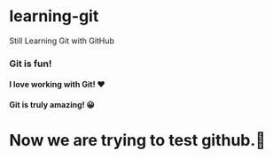 # learning-git
Still Learning Git with GitHub

### Git is fun!

#### I love working with Git! ❤

#### Git is truly amazing! 😀

# Now  we are trying to test github.🙌
